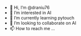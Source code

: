 - 👋 Hi, I’m @draniu76
- 👀 I’m interested in AI
- 🌱 I’m currently learning pytouch
- 💞️ I’m looking to collaborate on AI
- 📫 How to reach me ...

<!---
draniu76/draniu76 is a ✨ special ✨ repository because its `README.md` (this file) appears on your GitHub profile.
You can click the Preview link to take a look at your changes.
--->
